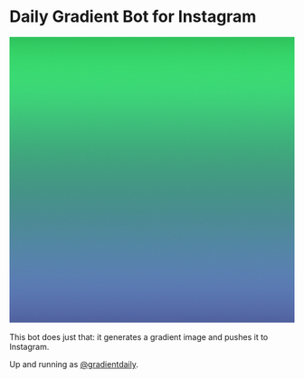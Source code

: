 # Daily Gradient Bot for Instagram

![Look, ma - gradient!](/example.jpg)

This bot does just that: it generates a gradient image and pushes it to Instagram.

Up and running as [@gradientdaily](https://www.instagram.com/gradientdaily/).
